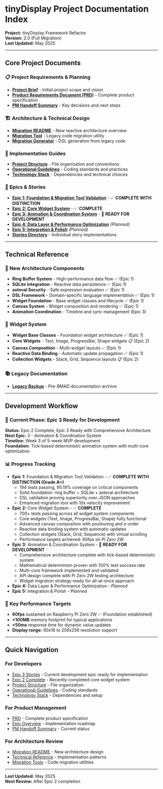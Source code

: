 # tinyDisplay Project Documentation Index

**Project:** tinyDisplay Framework Refactor  
**Version:** 2.0 (Full Migration)  
**Last Updated:** May 2025  

---

## Core Project Documents

### 📋 **Project Requirements & Planning**
- **[Project Brief](../bmad-agent/data/tinyDisplay-project-brief.md)** - Initial project scope and vision
- **[Product Requirements Document (PRD)](../bmad-agent/data/tinyDisplay-PRD.md)** - Complete product specification
- **[PM Handoff Summary](../bmad-agent/data/PM-handoff-summary.md)** - Key decisions and next steps

### 🏗️ **Architecture & Technical Design**
- **[Migration README](../MIGRATION_README.md)** - New reactive architecture overview
- **[Migration Tool](../migration_tool.py)** - Legacy code migration utility
- **[Migration Generator](../migration_generator.py)** - DSL generation from legacy code

### 📖 **Implementation Guides**
- **[Project Structure](project-structure.md)** - File organization and conventions
- **[Operational Guidelines](operational-guidelines.md)** - Coding standards and practices
- **[Technology Stack](tech-stack.md)** - Dependencies and technical choices

### 🎯 **Epics & Stories**
- **[Epic 1: Foundation & Migration Tool Validation](epic-1.md)** - ✅ **COMPLETE WITH DISTINCTION**
- **[Epic 2: Core Widget System](epic-2.md)** - ✅ **COMPLETE**
- **[Epic 3: Animation & Coordination System](epic-3.md)** - 🚀 **READY FOR DEVELOPMENT**
- **[Epic 4: Data Layer & Performance Optimization](epic-4.md)** *(Planned)*
- **[Epic 5: Integration & Polish](epic-5.md)** *(Planned)*
- **[Stories Directory](stories/)** - Individual story implementations

---

## Technical Reference

### 🔧 **New Architecture Components**
- **Ring Buffer System** - High-performance data flow ✅ (Epic 1)
- **SQLite Integration** - Reactive data persistence ✅ (Epic 1)
- **asteval Security** - Safe expression evaluation ✅ (Epic 1)
- **DSL Framework** - Domain-specific language implementation ✅ (Epic 1)
- **Widget Foundation** - Base widget classes and lifecycle ✅ (Epic 1)
- **Canvas System** - Widget composition and rendering ✅ (Epic 1)
- **Animation Coordination** - Timeline and sync management (Epic 3)

### 🎨 **Widget System**
- **Widget Base Classes** - Foundation widget architecture ✅ (Epic 1)
- **Core Widgets** - Text, Image, ProgressBar, Shape widgets 📋 (Epic 2)
- **Canvas Composition** - Multi-widget layouts ✅ (Epic 1)
- **Reactive Data Binding** - Automatic update propagation ✅ (Epic 1)
- **Collection Widgets** - Stack, Grid, Sequence layouts 📋 (Epic 2)

### 📚 **Legacy Documentation**
- **[Legacy Backup](legacy-backup/)** - Pre-BMAD documentation archive

---

## Development Workflow

### 🚀 **Current Phase: Epic 3 Ready for Development**
**Status:** Epic 2 Complete, Epic 3 Ready with Comprehensive Architecture  
**Next Epic:** 3 - Animation & Coordination System  
**Timeline:** Week 3 of 5-week MVP development  
**Foundation:** Tick-based deterministic animation system with multi-core optimization

### 📊 **Progress Tracking**
- **Epic 1:** Foundation & Migration Tool Validation - ✅ **COMPLETE WITH DISTINCTION (Grade A+)**
  - 194 tests passing, 95.19% coverage on critical components
  - Solid foundation: ring buffer + SQLite + asteval architecture
  - DSL validation proving superiority over JSON approaches
  - Enhanced migration tool with 10x velocity improvement
- **Epic 2:** Core Widget System - ✅ **COMPLETE**
  - 700+ tests passing across all widget system components
  - Core widgets (Text, Image, ProgressBar, Shape) fully functional
  - Advanced canvas composition with positioning and z-order
  - Reactive data binding system with automatic updates
  - Collection widgets (Stack, Grid, Sequence) with virtual scrolling
  - Performance targets achieved: 60fps on Pi Zero 2W
- **Epic 3:** Animation & Coordination System - 🚀 **READY FOR DEVELOPMENT**
  - Comprehensive architecture complete with tick-based deterministic system
  - Mathematical determinism proven with 100% test success rate
  - Multi-core framework implemented and validated
  - API design complete with Pi Zero 2W testing architecture
  - Widget migration strategy ready for all-at-once approach
- **Epic 4:** Data Layer & Performance Optimization - *Planned*
- **Epic 5:** Integration & Polish - *Planned*

### 🎯 **Key Performance Targets**
- **60fps** sustained on Raspberry Pi Zero 2W ✅ (Foundation established)
- **<100MB** memory footprint for typical applications
- **<50ms** response time for dynamic value updates
- **Display range:** 80x16 to 256x256 resolution support

---

## Quick Navigation

### For Developers
- [Epic 3 Stories](epic-3.md) - Current development epic ready for implementation
- [Epic 2 Complete](epic-2.md) - Recently completed core widget system
- [Project Structure](project-structure.md) - File organization
- [Operational Guidelines](operational-guidelines.md) - Coding standards
- [Technology Stack](tech-stack.md) - Dependencies and setup

### For Product Management
- [PRD](../bmad-agent/data/tinyDisplay-PRD.md) - Complete product specification
- [Epic Overview](#-epics--stories) - Implementation roadmap
- [PM Handoff Summary](../bmad-agent/data/PM-handoff-summary.md) - Current status

### For Architecture Review
- [Migration README](../MIGRATION_README.md) - New architecture design
- [Technical Reference](#-technical-reference) - Implementation patterns
- [Migration Tools](../migration_tool.py) - Code migration utilities

---

**Last Updated:** May 2025  
**Next Review:** After Epic 2 completion 